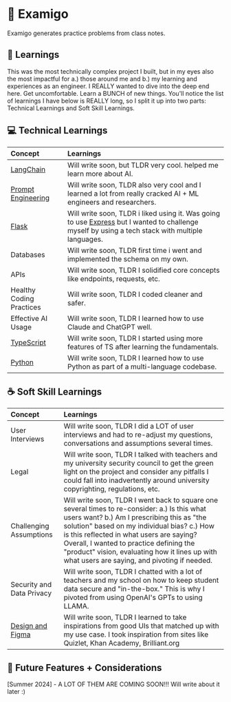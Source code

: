 # :school_satchel: Examigo

Examigo generates practice problems from class notes.

## :book: Learnings

This was the most technically complex project I built, but in my eyes also the most impactful for a.) those around me and b.) my learning and experiences as an engineer. I REALLY wanted to dive into the deep end here. Get uncomfortable. Learn a BUNCH of new things. You'll notice the list of learnings I have below is REALLY long, so I split it up into two parts: Technical Learnings and Soft Skill Learnings.

## :computer: Technical Learnings

| Concept | Learnings |
|:---|:---|
| [LangChain](https://www.langchain.com/) | Will write soon, but TLDR very cool. helped me learn more about AI.|
| [Prompt Engineering](https://platform.openai.com/docs/guides/prompt-engineering) | Will write soon, TLDR also very cool and I learned a lot from really cracked AI + ML engineers and researchers.|
| [Flask](https://flask.palletsprojects.com/en/3.0.x/) | Will write soon, TLDR i liked using it. Was going to use [Express](https://expressjs.com/) but I wanted to challenge myself by using a tech stack with multiple languages. |
| Databases | Will write soon, TLDR first time i went and implemented the schema on my own.|
| APIs | Will write soon, TLDR I solidified core concepts like endpoints, requests, etc. |
| Healthy Coding Practices | Will write soon, TLDR I coded cleaner and safer. |
| Effective AI Usage | Will write soon, TLDR I learned how to use Claude and ChatGPT well. |
| [TypeScript](https://www.typescriptlang.org/) | Will write soon, TLDR I started using more features of TS after learning the fundamentals.|
| [Python](https://www.python.org/) | Will write soon, TLDR I learned how to use Python as part of a multi-language codebase.|

## :coffee: Soft Skill Learnings

| Concept | Learnings |
|:---|:---|
| User Interviews | Will write soon, TLDR I did a LOT of user interviews and had to re-adjust my questions, conversations and assumptions several times. |
| Legal | Will write soon, TLDR I talked with teachers and my university security council to get the green light on the project and consider any pitfalls I could fall into inadvertently around university copyrighting, regulations, etc. |
| Challenging Assumptions | Will write soon, TLDR I went back to square one several times to re-consider: a.) Is this what users want? b.) Am I prescribing this as "the solution" based on my individual bias? c.) How is this reflected in what users are saying? Overall, I wanted to practice defining the "product" vision, evaluating how it lines up with what users are saying, and pivoting if needed. |
| Security and Data Privacy | Will write soon, TLDR I chatted with a lot of teachers and my school on how to keep student data secure and "in-the-box." This is why I pivoted from using OpenAI's GPTs to using LLAMA. |
| [Design and Figma](https://www.figma.com/design/) | Will write soon, TLDR I learned to take inspirations from good UIs that matched up with my use case. I took inspiration from sites like Quizlet, Khan Academy, Brilliant.org|

## :city_sunrise: Future Features + Considerations
[Summer 2024] - A LOT OF THEM ARE COMING SOON!!! Will write about it later :)
